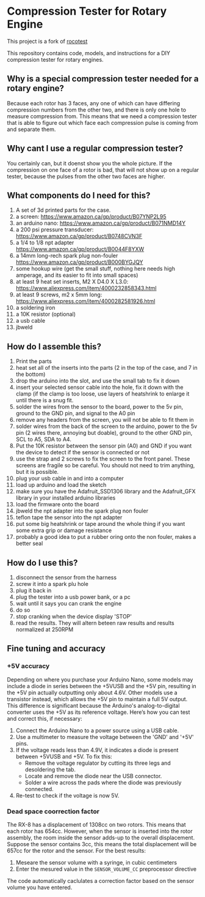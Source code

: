 # Compression Tester for Rotary Engine
This project is a fork of [rocotest](https://github.com/joel-loube/rocotest)

This repository contains code, models, and instructions for a DIY compression tester for rotary engines.

## Why is a special compression tester needed for a rotary engine?

Because each rotor has 3 faces, any one of which can have differing compression numbers from the other two, and there is only one hole to measure compression from. This means that we need a compression tester that is able to figure out which face each compression pulse is coming from and separate them.

## Why cant I use a regular compression tester?

You certainly can, but it doenst show you the whole picture. If the compression on one face of a rotor is bad, that will not show up on a regular tester, because the pulses from the other two faces are higher.

## What components do I need for this?

1. A set of 3d printed parts for the case.
2. a screen: https://www.amazon.ca/gp/product/B07YNP2L95
3. an arduino nano: https://www.amazon.ca/gp/product/B071NMD14Y
4. a 200 psi pressure transducer: https://www.amazon.ca/gp/product/B0748CVN3F
5. a 1/4 to 1/8 npt adapter https://www.amazon.ca/gp/product/B0044F8YXW
6. a 14mm long-rech spark plug non-fouler https://www.amazon.ca/gp/product/B000BYGJQY
7. some hookup wire (get the small stuff, nothing here needs high amperage, and its easier to fit into small spaces)
8. at least 9 heat set inserts, M2 X D4.0 X L3.0: https://www.aliexpress.com/item/4000232858343.html
9. at least 9 screws, m2 x 5mm long: https://www.aliexpress.com/item/4000282581926.html
10. a soldering iron
11. a 10K resistor (optional)
12. a usb cable
13. jbweld

## How do I assemble this?

1. Print the parts
2. heat set all of the inserts into the parts (2 in the top of the case, and 7 in the bottom)
3. drop the arduino into the slot, and use the small tab to fix it down
4. insert your selected sensor cable into the hole, fix it down with the clamp (if the clamp is too loose, use layers of heatshrink to enlarge it until there is a snug fit.
5. solder the wires from the sensor to the board, power to the 5v pin, ground to the GND pin, and signal to the A0 pin
6. remove any headers from the screen, you will not be able to fit them in
7. solder wires from the back of the screen to the arduino, power to the 5v pin (2 wires there, annoying but doable), ground to the other GND pin, SCL to A5, SDA to A4.
8. Put the 10K resistor between the sensor pin (A0) and GND if you want the device to detect if the sensor is connected or not
9. use the strap and 2 screws to fix the screen to the front panel. These screens are fragile so be careful. You should not need to trim anything, but it is possible.
10. plug your usb cable in and into a computer
11. load up arduino and load the sketch
12. make sure you have the Adafruit_SSD1306 library and the Adafruit_GFX library in your installed arduino libraries
13. load the firmware onto the board
14. jbweld the npt adapter into the spark plug non fouler
15. teflon tape the sensor into the npt adapter
16. put some big heatshrink or tape around the whole thing if you want some extra grip or damage resistance
17. probably a good idea to put a rubber oring onto the non fouler, makes a better seal

## How do I use this?

1. disconnect the sensor from the harness
2. screw it into a spark plu hole
3. plug it back in
4. plug the tester into a usb power bank, or a pc
5. wait until it says you can crank the engine
6. do so
7. stop cranking when the device display 'STOP'
8. read the results. They will altern beteen raw results and results normalized at 250RPM

## Fine tuning and accuracy
### +5V accuracy

Depending on where you purchase your Arduino Nano, some models may include a diode in series between the +5VUSB and the +5V pin, resulting in the +5V pin actually outputting only about 4.6V. Other models use a transistor instead, which allows the +5V pin to maintain a full 5V output. This difference is significant because the Arduino's analog-to-digital converter uses the +5V as its reference voltage. Here’s how you can test and correct this, if necessary:

1. Connect the Arduino Nano to a power source using a USB cable.
2. Use a multimeter to measure the voltage between the 'GND' and '+5V' pins.
3. If the voltage reads less than 4.9V, it indicates a diode is present between +5VUSB and +5V. To fix this:
   - Remove the voltage regulator by cutting its three legs and desoldering the tab.
   - Locate and remove the diode near the USB connector.
   - Solder a wire across the pads where the diode was previously connected.
4. Re-test to check if the voltage is now 5V.

### Dead space coorrection factor
The RX-8 has a displacement of 1308cc on two rotors. This means that each rotor has 654cc. However, when the sensor is inserted into the rotor assembly, the room inside the sensor adds-up to the overall displacement. Suppose the sensor contains 3cc, this means the total displacement will be 657cc for the rotor and the sensor. For the best results:
1. Meseare the sensor volume with a syringe, in cubic centimeters
2. Enter the mesured value in the `SENSOR_VOLUME_CC` preprocessor directive

The code automatically caclulates a correction factor based on the sensor volume you have entered.
